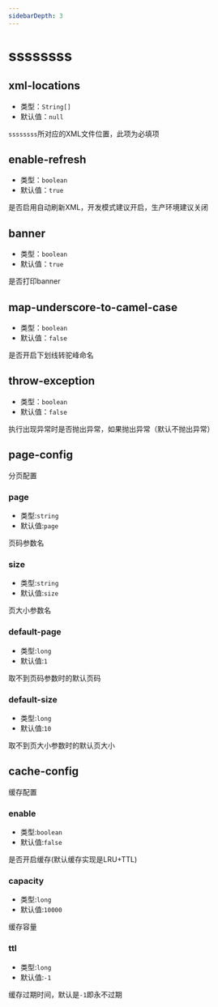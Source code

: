 ```yaml
---
sidebarDepth: 3
---
```

# ssssssss

## xml-locations
- 类型：`String[]`
- 默认值：`null`

`ssssssss`所对应的XML文件位置，此项为必填项

## enable-refresh
- 类型：`boolean`
- 默认值：`true`

是否启用自动刷新XML，开发模式建议开启，生产环境建议关闭

## banner
- 类型：`boolean`
- 默认值：`true`

是否打印banner

## map-underscore-to-camel-case
- 类型：`boolean`
- 默认值：`false`

是否开启下划线转驼峰命名

## throw-exception
- 类型：`boolean`
- 默认值：`false`

执行出现异常时是否抛出异常，如果抛出异常（默认不抛出异常）

## page-config

分页配置

### page
- 类型:`string`
- 默认值:`page`

页码参数名

### size
- 类型:`string`
- 默认值:`size`

页大小参数名

### default-page
- 类型:`long`
- 默认值:`1`

取不到页码参数时的默认页码

### default-size
- 类型:`long`
- 默认值:`10`

取不到页大小参数时的默认页大小

## cache-config

缓存配置

### enable
- 类型:`boolean`
- 默认值:`false`

是否开启缓存(默认缓存实现是LRU+TTL)

### capacity
- 类型:`long`
- 默认值:`10000`

缓存容量

### ttl
- 类型:`long`
- 默认值:`-1`

缓存过期时间，默认是`-1`即永不过期
